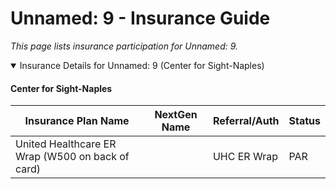 # Unnamed: 9 - Insurance Guide

*This page lists insurance participation for Unnamed: 9.*

<details open><summary>Insurance Details for Unnamed: 9 (Center for Sight-Naples)</summary>

#### Center for Sight-Naples

| Insurance Plan Name | NextGen Name | Referral/Auth | Status |
|--------------------|-------------|--------------|--------|
| United Healthcare ER Wrap (W500 on back of card) |  | UHC ER Wrap | PAR |

</details>

